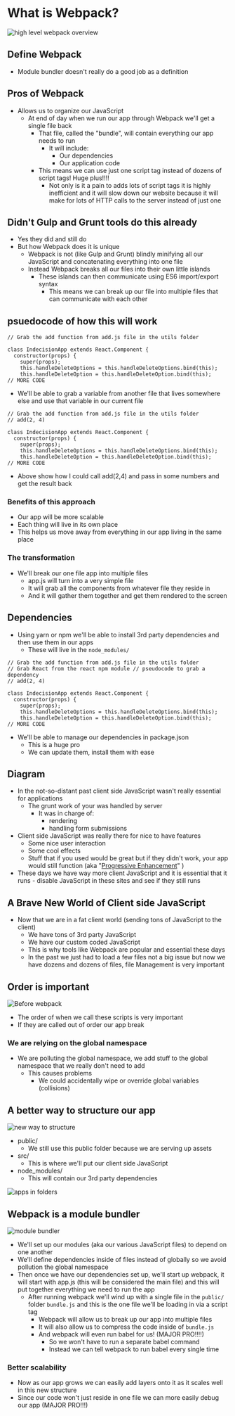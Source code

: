 # What is Webpack?
![high level webpack overview](https://i.imgur.com/ZXW9Qkr.png)

## Define Webpack
* Module bundler doesn't really do a good job as a definition

## Pros of Webpack
* Allows us to organize our JavaScript
    - At end of day when we run our app through Webpack we'll get a single file back
        + That file, called the "bundle", will contain everything our app needs to run
            * It will include:
                - Our dependencies
                - Our application code
        + This means we can use just one script tag instead of dozens of script tags! Huge plus!!!!
            * Not only is it a pain to adds lots of script tags it is highly inefficient and it will slow down our website because it will make for lots of HTTP calls to the server instead of just one

## Didn't Gulp and Grunt tools do this already
* Yes they did and still do
* But how Webpack does it is unique
    - Webpack is not (like Gulp and Grunt) blindly minifying all our JavaScript and concatenating everything into one file
    - Instead Webpack breaks all our files into their own little islands
        + These islands can then communicate using ES6 import/export syntax
            * This means we can break up our file into multiple files that can communicate with each other

## psuedocode of how this will work
```
// Grab the add function from add.js file in the utils folder

class IndecisionApp extends React.Component {
  constructor(props) {
    super(props);
    this.handleDeleteOptions = this.handleDeleteOptions.bind(this);
    this.handleDeleteOption = this.handleDeleteOption.bind(this);
// MORE CODE
```

* We'll be able to grab a variable from another file that lives somewhere else and use that variable in our current file

```
// Grab the add function from add.js file in the utils folder
// add(2, 4)

class IndecisionApp extends React.Component {
  constructor(props) {
    super(props);
    this.handleDeleteOptions = this.handleDeleteOptions.bind(this);
    this.handleDeleteOption = this.handleDeleteOption.bind(this);
// MORE CODE
```

* Above show how I could call add(2,4) and pass in some numbers and get the result back

### Benefits of this approach
* Our app will be more scalable
* Each thing will live in its own place
* This helps us move away from everything in our app living in the same place

### The transformation
* We'll break our one file app into multiple files
    - app.js will turn into a very simple file
    - It will grab all the components from whatever file they reside in
    - And it will gather them together and get them rendered to the screen

## Dependencies
* Using yarn or npm we'll be able to install 3rd party dependencies and then
use them in our apps
    - These will live in the `node_modules/` 

```
// Grab the add function from add.js file in the utils folder
// Grab React from the react npm module // pseudocode to grab a dependency
// add(2, 4)

class IndecisionApp extends React.Component {
  constructor(props) {
    super(props);
    this.handleDeleteOptions = this.handleDeleteOptions.bind(this);
    this.handleDeleteOption = this.handleDeleteOption.bind(this);
// MORE CODE
```

* We'll be able to manage our dependencies in package.json
    - This is a huge pro
    - We can update them, install them with ease

## Diagram
* In the not-so-distant past client side JavaScript wasn't really essential for applications
    - The grunt work of your was handled by server
        + It was in charge of:
            * rendering
            * handling form submissions
* Client side JavaScript was really there for nice to have features
    - Some nice user interaction
    - Some cool effects
    - Stuff that if you used would be great but if they didn't work, your app would still function (aka "[Progressive Enhancement](https://alistapart.com/article/progressiveenhancementwithjavascript/)" )
* These days we have way more client JavaScript and it is essential that it runs - disable JavaScript in these sites and see if they still runs

## A Brave New World of Client side JavaScript
* Now that we are in a fat client world (sending tons of JavaScript to the client)
    - We have tons of 3rd party JavaScript
    - We have our custom coded JavaScript
    - This is why tools like Webpack are popular and essential these days
    - In the past we just had to load a few files not a big issue but now we have dozens and dozens of files, file Management is very important

## Order is important
![Before webpack](https://i.imgur.com/xqR6bpK.png)

* The order of when we call these scripts is very important
* If they are called out of order our app break

### We are relying on the global namespace
* We are polluting the global namespace, we add stuff to the global namespace that we really don't need to add
    - This causes problems
        + We could accidentally wipe or override global variables (collisions)

## A better way to structure our app
![new way to structure](https://i.imgur.com/ngddNVR.png)

* public/
    - We still use this public folder because we are serving up assets
* src/
    - This is where we'll put our client side JavaScript
* node_modules/
    - This will contain our 3rd party dependencies

![apps in folders](https://i.imgur.com/MEL7ke1.png)

## Webpack is a module bundler
![module bundler](https://i.imgur.com/0sN7vHJ.png)

* We'll set up our modules (aka our various JavaScript files) to depend on one another
* We'll define dependencies inside of files instead of globally so we avoid pollution the global namespace
* Then once we have our dependencies set up, we'll start up webpack, it will start with app.js (this will be considered the main file) and this will put together everything we need to run the app
    - After running webpack we'll wind up with a single file in the `public/` folder `bundle.js` and this is the one file we'll be loading in via a script tag
        + Webpack will allow us to break up our app into multiple files
        + It will also allow us to compress the code inside of `bundle.js`
        + And webpack will even run babel for us! (MAJOR PRO!!!!)
            * So we won't have to run a separate babel command
            * Instead we can tell webpack to run babel every single time

### Better scalability
* Now as our app grows we can easily add layers onto it as it scales well in this new structure
* Since our code won't just reside in one file we can more easily debug our app (MAJOR PRO!!!)
